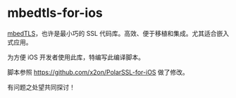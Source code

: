 # mbedtls-for-ios

[mbedTLS](https://tls.mbed.org/)，也许是最小巧的 SSL 代码库。高效、便于移植和集成。尤其适合嵌入式应用。

为方便 iOS 开发者使用此库，特编写此编译脚本。

脚本参照 https://github.com/x2on/PolarSSL-for-iOS 做了修改。

有问题之处望共同探讨！
